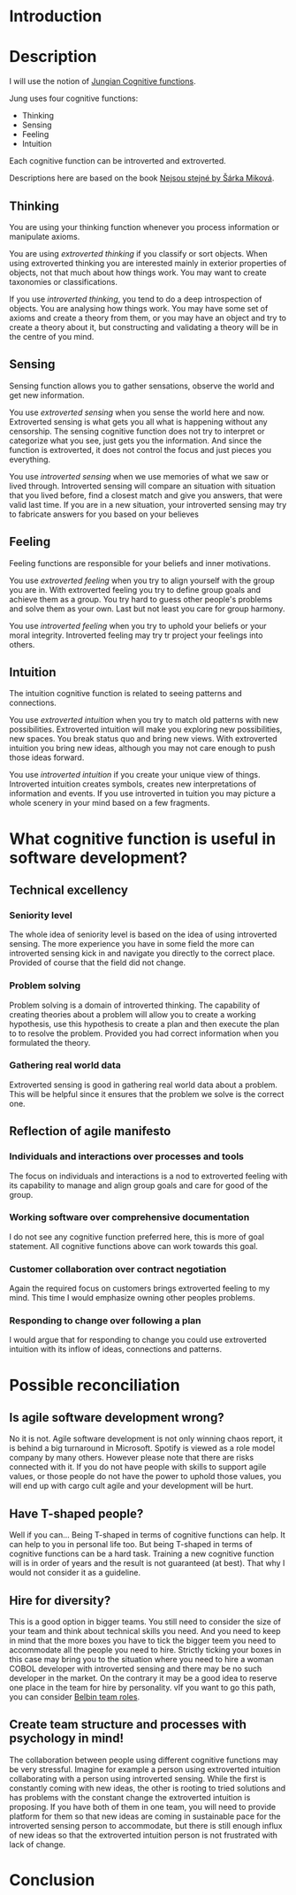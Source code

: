 # Introduction

# Description
I will use the notion of [Jungian Cognitive functions](https://en.wikipedia.org/wiki/Jungian_cognitive_functions).

Jung uses four cognitive functions:
- Thinking
- Sensing
- Feeling
- Intuition

Each cognitive function can be introverted and extroverted.                                                                                             

Descriptions here are based on the book 
[Nejsou stejné by Šárka Miková](https://www.cbdb.cz/kniha-229778-nejsou-stejne).

## Thinking

You are using your thinking function whenever you process information or manipulate axioms.

You are using *extroverted thinking* if you classify or sort objects. When using extroverted thinking you are interested mainly in exterior properties of objects,
not that much about how things work. You may want to create taxonomies or classifications.

If you use *introverted thinking*, you tend to do a deep introspection of objects. You are analysing how things work. You may have some set of axioms and create a theory from them, or you may have
an object and try to create a theory about it, but constructing and validating a theory will be in the centre of you mind.

## Sensing

Sensing function allows you to gather sensations, observe the world and get new information.

You use *extroverted sensing* when you sense the world here and now. Extroverted sensing is what gets you all what is happening without any censorship. The sensing cognitive function does not
try to interpret or categorize what you see, just gets you the information. And since the function is extroverted, it does not control the focus and just pieces you everything.

You use *introverted sensing* when we use memories of what we saw or lived through. Introverted sensing will compare an situation with situation that you lived before, find a closest match
and give you answers, that were valid last time. If you are in a new situation, your introverted sensing may try to fabricate answers for you based on your believes

## Feeling

Feeling functions are responsible for your beliefs and inner motivations.

You use *extroverted feeling* when you try to align yourself with the group you are in. With extroverted feeling you try to define group goals and achieve them as a group.
You try hard to guess other people's problems and solve them as your own. Last but not least you care for group harmony.

You use *introverted feeling* when you try to uphold your beliefs or your moral integrity. Introverted feeling may try tr project your feelings into others.

## Intuition

The intuition cognitive function is related to seeing patterns and connections.

You use *extroverted intuition* when you try to match old patterns with new possibilities. Extroverted
intuition will make you exploring new possibilities, new spaces. You break status quo and bring new views. With extroverted intuition you bring new ideas, although you may not care enough to push those ideas forward.

You use *introverted intuition* if you create your unique view of things. Introverted intuition creates symbols, creates new interpretations of information and events. If you use introverted in tuition you may picture a whole scenery in your mind based on a few fragments. 

# What cognitive function is useful in software development?

## Technical excellency

### Seniority level
The whole idea of seniority level is based on the idea of using introverted sensing. The more experience
you have in some field the more can introverted sensing kick in and navigate you directly to the
correct place. Provided of course that the field did not change.

### Problem solving
Problem solving is a domain of introverted thinking. The capability of creating theories about a problem will allow you to create a working hypothesis, use this hypothesis to create a plan and then execute the plan to to resolve the problem. Provided you had correct information when you formulated the theory.

### Gathering real world data
Extroverted sensing is good in gathering real world data about a problem. This will be helpful since it ensures that the problem we solve is the correct one.

## Reflection of agile manifesto

### Individuals and interactions over processes and tools
The focus on individuals and interactions is a nod to extroverted feeling with its capability to manage and align group goals and care for good of the group.

### Working software over comprehensive documentation
I do not see any cognitive function preferred here, this is more of goal statement. All cognitive functions above can work towards this goal.

### Customer collaboration over contract negotiation
Again the required focus on customers brings extroverted feeling to my mind. This time I would emphasize owning other peoples problems.

### Responding to change over following a plan
I would argue that for responding to change you could use extroverted intuition with its inflow of ideas, connections and patterns.

# Possible reconciliation

## Is agile software development wrong?
No it is not. Agile software development is not only winning chaos report, it is behind a big turnaround in Microsoft. Spotify is viewed as a role model company by many others. However please note that there are risks connected with it. If you do not have people with skills to support agile values, or those people do not have the power to uphold those values, you will end up with cargo cult agile and your development will be hurt.

## Have T-shaped people?
Well if you can... Being T-shaped in terms of cognitive functions can help. It can help to you in personal life too. But being T-shaped in terms of cognitive functions can be a hard task. Training a new cognitive function will is in order of years and the result is not guaranteed (at best). That why I would not consider it as a guideline.

## Hire for diversity?
This is a good option in bigger teams. You still need to consider the size of your team and think about technical skills you need. And you need to keep in mind that the more boxes you have to tick the bigger teem you need to accommodate all the people you need to hire. Strictly ticking your boxes in this case may bring you to the situation where you need to hire a woman COBOL developer with introverted sensing and there may be no such developer in the market. On the contrary it may be a good idea to reserve one place in the team for hire by personality. vIf you want to go this path, you can consider
[Belbin team roles](https://www.belbin.com/about/belbin-team-roles).

## Create team structure and processes with psychology in mind!
The collaboration between people using different cognitive functions may be very stressful. Imagine for example a person using extroverted intuition collaborating with a person using introverted sensing. While the first is constantly coming with new ideas, the other is rooting to tried solutions and has problems with the constant change the extroverted intuition is proposing. If you have both of them in one team, you will need to provide platform for them so that new ideas are coming in sustainable pace for the introverted sensing person to accommodate, but there is still enough influx of new ideas so that the extroverted intuition person is not frustrated with lack of change.

# Conclusion